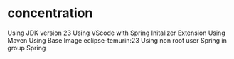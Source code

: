 # concentration

Using JDK version 23
Using VScode with Spring Initalizer Extension
Using Maven
Using Base Image eclipse-temurin:23
Using non root user Spring in group Spring

